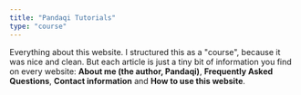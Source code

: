 ```yaml
---
title: "Pandaqi Tutorials"
type: "course"
---
```


Everything about this website. I structured this as a "course", because it was nice and clean. But each article is just a tiny bit of information you find on every website: **About me (the author, Pandaqi)**, **Frequently Asked Questions**, **Contact information** and **How to use this website**.